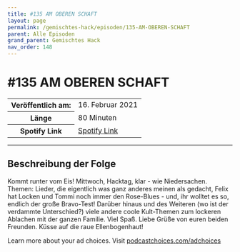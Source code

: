 ```yaml
---
title: #135 AM OBEREN SCHAFT
layout: page
permalink: /gemischtes-hack/episoden/135-AM-OBEREN-SCHAFT
parent: Alle Episoden
grand_parent: Gemischtes Hack
nav_order: 148
---
```


# #135 AM OBEREN SCHAFT
<table class="resp-table dcf-table dcf-table-responsive dcf-table-bordered dcf-table-striped dcf-w-100%">
                    <tbody>
                        <tr>
                            <th scope="row">Veröffentlich am:</th>
                            <td data-label="Veröffentlich am:">16. Februar 2021</td>
                        </tr>
                        <tr>
                            <th scope="row">Länge </th>
                            <td data-label="Länge ">80 Minuten</td>
                        </tr><tr>
                                <th scope="row">Spotify Link</th>
                                <td data-label="Spotify Link"><a href="https://open.spotify.com/episode/3qqtCnEuJ1gs21rXBz1ClS">Spotify Link</a></td>
                            </tr></tbody>
                </table>

***

## Beschreibung der Folge

<div>
<p>Kommt runter vom Eis! Mittwoch, Hacktag, klar - wie Niedersachen. Themen: Lieder, die eigentlich was ganz anderes meinen als gedacht, Felix hat Locken und Tommi noch immer den Rose-Blues - und, ihr wolltet es so, endlich der große Bravo-Test! Darüber hinaus und des Weiteren (wo ist der verdammte Unterschied?) viele andere coole Kult-Themen zum lockeren Ablachen mit der ganzen Familie. Viel Spaß. Liebe Grüße von euren beiden Freunden. Küsse auf die raue Ellenbogenhaut!</p><p> </p><p>Learn more about your ad choices. Visit <a href="https://podcastchoices.com/adchoices">podcastchoices.com/adchoices</a></p>  
</div>

